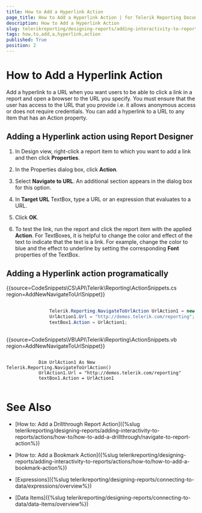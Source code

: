 ```yaml
---
title: How to Add a Hyperlink Action
page_title: How to Add a Hyperlink Action | for Telerik Reporting Documentation
description: How to Add a Hyperlink Action
slug: telerikreporting/designing-reports/adding-interactivity-to-reports/actions/how-to/how-to-add-a-hyperlink-action
tags: how,to,add,a,hyperlink,action
published: True
position: 2
---
```


# How to Add a Hyperlink Action



Add a hyperlink to a URL when you want users to be able to click a link in a report and open a browser
    	to the URL you specify. You must ensure that the user has access to the URL that you provide i.e. it allows anonymous access or does not require credentials. 
    	You can add a hyperlink to a URL to any item that has an Action property.


## Adding a Hyperlink action using Report Designer

1. In Design view, right-click a report item to which you want to add a link and then click __Properties__.

1. In the Properties dialog box, click __Action__.

1. Select __Navigate to URL__. An additional section appears in the dialog box for this option.

1. In __Target URL__ TextBox, type a URL or an expression that evaluates to a URL.

1. Click __OK__.

1. To test the link, run the report and click the report item with the applied __Action__. For TextBoxes, it is
	helpful to change the color and effect of the text to indicate that the text is a link. For example, change the color to blue and
	the effect to underline by setting the corresponding __Font__ properties of the TextBox.


## Adding a Hyperlink action programatically

{{source=CodeSnippets\CS\API\Telerik\Reporting\ActionSnippets.cs region=AddNewNavigateToUrlSnippet}}
````C#
	
	            Telerik.Reporting.NavigateToUrlAction UrlAction1 = new Telerik.Reporting.NavigateToUrlAction();
	            UrlAction1.Url = "http://demos.telerik.com/reporting";
	            textBox1.Action = UrlAction1;
	
````



{{source=CodeSnippets\VB\API\Telerik\Reporting\ActionSnippets.vb region=AddNewNavigateToUrlSnippet}}
````VB
	
	        Dim UrlAction1 As New Telerik.Reporting.NavigateToUrlAction()
	        UrlAction1.Url = "http://demos.telerik.com/reporting"
	        textBox1.Action = UrlAction1
	
````



# See Also


 * [How to: Add a Drillthrough Report Action]({%slug telerikreporting/designing-reports/adding-interactivity-to-reports/actions/how-to/how-to-add-a-drillthrough/navigate-to-report-action%})

 * [How to: Add a Bookmark Action]({%slug telerikreporting/designing-reports/adding-interactivity-to-reports/actions/how-to/how-to-add-a-bookmark-action%})

 * [Expressions]({%slug telerikreporting/designing-reports/connecting-to-data/expressions/overview%})

 * [Data Items]({%slug telerikreporting/designing-reports/connecting-to-data/data-items/overview%})
